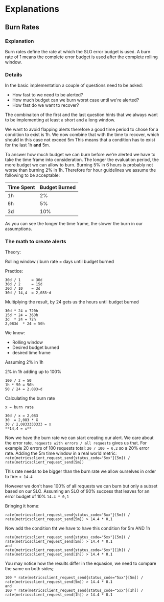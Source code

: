 # Explanations

## Burn Rates
### Explanation
Burn rates define the rate at which the SLO error budget is used.
A burn rate of 1 means the complete error budget is used after the complete rolling window.
### Details
In the basic implementation a couple of questions need to be asked:
* How fast to we need to be alerted?
* How much budget can we burn worst case until we're alerted?
* How fast do we want to recover?

The combinaiton of the first and the last question hints that we always want to be implementing at least a short
and a long window.

We want to avoid flapping alerts therefore a good time period to chose for a condition to exist
is 1h. We now combine that with the time to recover, which should in this case not exceed 5m
This means that a condition has to exist for the last 1h **and** 5m.

To answer how much budget we can burn before we're alerted we have to take the time frame into consideration.
The longer the evaluation period, the more budget we can allow to burn.
Burning 5% in 6 hours is probably not worse than burning 2% in 1h.
Therefore for hour guidelines we assume the following to be acceptable:

| Time Spent | Budget Burned |
|------------|---------------|
| 1h         | 2%            |
| 6h         | 5%            |
| 3d         | 10%           |

As you can see the longer the time frame, the slower the burn in our assumptions.

### The math to create alerts

Theory:

Rolling window / burn rate = days until budget burned

Practice:

```
30d / 1		= 30d
30d / 2		= 15d
30d / 10	= 3d
30d / 14,4	= 2,083~d
```

Multiplying the result, by 24 gets us the hours until budget burned

```
30d	* 24 = 720h
15d	* 24 = 360h
3d	* 24 = 72h
2,083d	* 24 = 50h
```

We know:
* Rolling window
* Desired budget burned
* desired time frame

Assuming 2% in 1h

2% in 1h adding up to 100%

```
100 / 2 = 50
1h * 50 = 50h
50 / 24 = 2.083~d
```

Calculating the burn rate

```
x = burn rate

30d / x	= 2,083
30 	= 2,083 * X
30 / 2,0833333333 = x
**14,4 = x**
```

Now we have the burn rate we can start creating our alert.
We care about the error rate. `requests with errors / all requests` gives us that.
For example 20 errors of 100 requests total:
`20 / 100 = 0,2` so a 20% error rate.
Adding the 5m time window in a real world metric:
`rate(metricsclient_request_send{status_code="5xx"}[5m]) / rate(metricsclient_request_send[5m])`

This rate needs to be bigger than the burn rate we allow ourselves in order to fire:
`> 14.4`

However we don't have 100% of all requests we can burn but only a subset based on our SLO.
Assuming an SLO of 90% success that leaves for an error budget of 10%
`14.4 * 0,1`

Bringing it home:

`rate(metricsclient_request_send{status_code="5xx"}[5m]) / rate(metricsclient_request_send[5m]) > 14.4 * 0,1` 

Now add the condition tht we have to have this condition for 5m AND 1h

```
rate(metricsclient_request_send{status_code="5xx"}[5m]) / rate(metricsclient_request_send[5m]) > 14.4 * 0.1
and
rate(metricsclient_request_send{status_code="5xx"}[1h]) / rate(metricsclient_request_send[1h]) > 14.4 * 0.1
```

You may notice how the results differ in the equasion, we need to compare the same on both sides;

```
100 * rate(metricsclient_request_send{status_code="5xx"}[5m]) / rate(metricsclient_request_send[5m]) > 14.4 * 0.1
and
100 * rate(metricsclient_request_send{status_code="5xx"}[1h]) / rate(metricsclient_request_send[1h]) > 14.4 * 0.1
```
